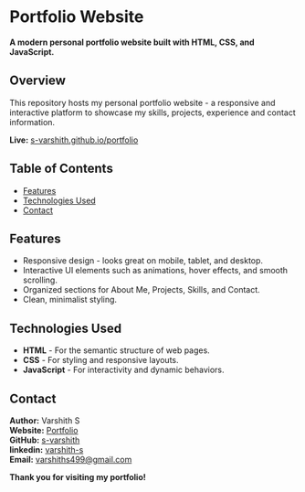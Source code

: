 # Portfolio Website

**A modern personal portfolio website built with HTML, CSS, and JavaScript.**

## Overview

This repository hosts my personal portfolio website - a responsive and interactive platform to showcase my skills, projects, experience and contact information.

**Live:** [s-varshith.github.io/portfolio](https://s-varshith.github.io/portfolio/)


## Table of Contents

- [Features](#features)  
- [Technologies Used](#technologies-used)    
- [Contact](#contact)


## Features

- Responsive design - looks great on mobile, tablet, and desktop.
- Interactive UI elements such as animations, hover effects, and smooth scrolling.
- Organized sections for About Me, Projects, Skills, and Contact.
- Clean, minimalist styling.


## Technologies Used

- **HTML** - For the semantic structure of web pages.  
- **CSS** - For styling and responsive layouts.  
- **JavaScript** - For interactivity and dynamic behaviors.


## Contact

**Author:** Varshith S   
**Website:** [Portfolio](https://s-varshith.github.io/portfolio/)  
**GitHub:** [s-varshith](https://github.com/s-varshith)  
**linkedin:** [varshith-s](https://www.linkedin.com/in/varshith-s/)  
**Email:** [varshiths499@gmail.com](mailto:varshiths499@gmail.com)


**Thank you for visiting my portfolio!**

